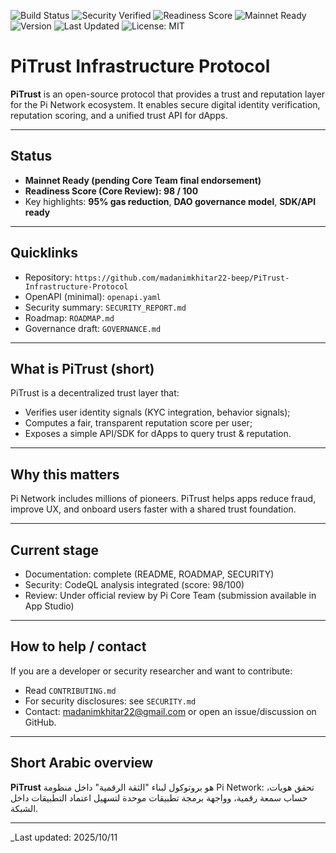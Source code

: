 ![Build Status](https://github.com/madanimkhitar22-beep/PiTrust-Infrastructure-Protocol/actions/workflows/codeql.yml/badge.svg)
![Security Verified](https://img.shields.io/badge/Security-Verified-brightgreen)
![Readiness Score](https://img.shields.io/badge/Score-98%2F100-brightgreen.svg)
![Mainnet Ready](https://img.shields.io/badge/Mainnet%20Ready-Core%20Review%20Pending-blue.svg)
![Version](https://img.shields.io/badge/Version-1.0.0-blue)
![Last Updated](https://img.shields.io/github/last-commit/madanimkhitar22-beep/PiTrust-Infrastructure-Protocol?color=brightgreen)
![License: MIT](https://img.shields.io/badge/License-MIT-yellow.svg)


# PiTrust Infrastructure Protocol

**PiTrust** is an open-source protocol that provides a trust and reputation layer for the Pi Network ecosystem.
It enables secure digital identity verification, reputation scoring, and a unified trust API for dApps.

---

## Status
- **Mainnet Ready (pending Core Team final endorsement)**  
- **Readiness Score (Core Review): 98 / 100**  
- Key highlights: **95% gas reduction**, **DAO governance model**, **SDK/API ready**

---

## Quicklinks
- Repository: `https://github.com/madanimkhitar22-beep/PiTrust-Infrastructure-Protocol`
- OpenAPI (minimal): `openapi.yaml`
- Security summary: `SECURITY_REPORT.md`
- Roadmap: `ROADMAP.md`
- Governance draft: `GOVERNANCE.md`

---

## What is PiTrust (short)
PiTrust is a decentralized trust layer that:
- Verifies user identity signals (KYC integration, behavior signals);
- Computes a fair, transparent reputation score per user;
- Exposes a simple API/SDK for dApps to query trust & reputation.

---

## Why this matters
Pi Network includes millions of pioneers. PiTrust helps apps reduce fraud, improve UX, and onboard users faster with a shared trust foundation.

---

## Current stage
- Documentation: complete (README, ROADMAP, SECURITY)  
- Security: CodeQL analysis integrated (score: 98/100)  
- Review: Under official review by Pi Core Team (submission available in App Studio)

---

## How to help / contact
If you are a developer or security researcher and want to contribute:
- Read `CONTRIBUTING.md`
- For security disclosures: see `SECURITY.md`
- Contact: madanimkhitar22@gmail.com or open an issue/discussion on GitHub.

---

## Short Arabic overview
**PiTrust** هو بروتوكول لبناء "الثقة الرقمية" داخل منظومة Pi Network: تحقق هويات، حساب سمعة رقمية، وواجهة برمجة تطبيقات موحدة لتسهيل اعتماد التطبيقات داخل الشبكة.

---

_Last updated: 2025/10/11
